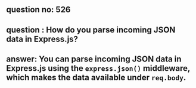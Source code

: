 
      
## question no: 526

## question : How do you parse incoming JSON data in Express.js?

## answer: You can parse incoming JSON data in Express.js using the `express.json()` middleware, which makes the data available under `req.body`.
      